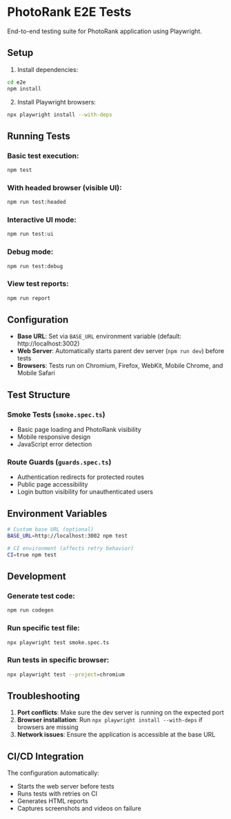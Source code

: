 # PhotoRank E2E Tests

End-to-end testing suite for PhotoRank application using Playwright.

## Setup

1. Install dependencies:
```bash
cd e2e
npm install
```

2. Install Playwright browsers:
```bash
npx playwright install --with-deps
```

## Running Tests

### Basic test execution:
```bash
npm test
```

### With headed browser (visible UI):
```bash
npm run test:headed
```

### Interactive UI mode:
```bash
npm run test:ui
```

### Debug mode:
```bash
npm run test:debug
```

### View test reports:
```bash
npm run report
```

## Configuration

- **Base URL**: Set via `BASE_URL` environment variable (default: http://localhost:3002)
- **Web Server**: Automatically starts parent dev server (`npm run dev`) before tests
- **Browsers**: Tests run on Chromium, Firefox, WebKit, Mobile Chrome, and Mobile Safari

## Test Structure

### Smoke Tests (`smoke.spec.ts`)
- Basic page loading and PhotoRank visibility
- Mobile responsive design
- JavaScript error detection

### Route Guards (`guards.spec.ts`)
- Authentication redirects for protected routes
- Public page accessibility
- Login button visibility for unauthenticated users

## Environment Variables

```bash
# Custom base URL (optional)
BASE_URL=http://localhost:3002 npm test

# CI environment (affects retry behavior)
CI=true npm test
```

## Development

### Generate test code:
```bash
npm run codegen
```

### Run specific test file:
```bash
npx playwright test smoke.spec.ts
```

### Run tests in specific browser:
```bash
npx playwright test --project=chromium
```

## Troubleshooting

1. **Port conflicts**: Make sure the dev server is running on the expected port
2. **Browser installation**: Run `npx playwright install --with-deps` if browsers are missing
3. **Network issues**: Ensure the application is accessible at the base URL

## CI/CD Integration

The configuration automatically:
- Starts the web server before tests
- Runs tests with retries on CI
- Generates HTML reports
- Captures screenshots and videos on failure
